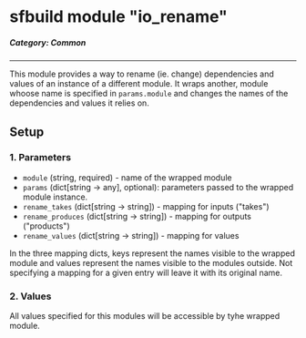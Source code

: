 # sfbuild module "io_rename"

##### _Category: Common_

-------------------------------

This module provides a way to rename (ie. change) dependencies and values of an
instance of a different module. It wraps another, module whoose name is specified in `params.module` and changes the names of the dependencies and values it relies on.

## Setup

### 1. Parameters 

* `module` (string, required) - name of the wrapped module
* `params` (dict[string -> any], optional): parameters passed to the wrapped
  module instance.
* `rename_takes` (dict[string -> string]) - mapping for inputs ("takes")
* `rename_produces` (dict[string -> string]) - mapping for outputs ("products")
* `rename_values` (dict[string -> string]) - mapping for values

In the three mapping dicts, keys represent the names visible to the wrapped module
and values represent the names visible to the modules outside.
Not specifying a mapping for a given entry will leave it with its original name.

### 2. Values

All values specified for this modules will be accessible by tyhe wrapped module.